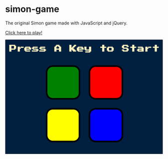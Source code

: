 # simon-game

The original Simon game made with JavaScript and jQuery.

[Click here to play!](https://timothynegron.github.io/simon-game/)

![simon game image](images/simon-game.png)